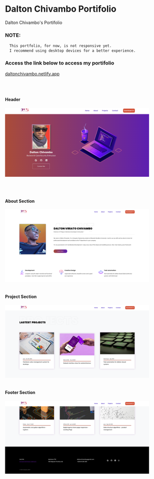 # Dalton Chivambo Portifolio
Dalton Chivambo's Portifolio


   ### NOTE:
      This portfolio, for now, is not responsive yet.
      I recommend using desktop devices for a better experience.
      
  ### Access the link below to access my portifolio
  [daltonchivambo.netlify.app](https://daltonchivambo.netlify.app/)

<br> </br>
#### Header
<a href="#">
  <img width=94% src="https://github.com/DaltonChivambo/Dalton-Chivambo-Portifolio/blob/master/img/project_screen/header_section.png" alt="Header Section, Dalton Chivambo Portifolio"/>
</a>

<br> </br>


  #### About Section
<a href="#">
  <img width=94% src="https://github.com/DaltonChivambo/Dalton-Chivambo-Portifolio/blob/master/img/project_screen/section_about.png" alt="About Section, Dalton Chivambo Portifolio"/>
</a>
</div>
<br> </br>


  #### Project Section
  <a href="#">
  <img width=94% src="https://github.com/DaltonChivambo/Dalton-Chivambo-Portifolio/blob/master/img/project_screen/section_project.png" alt="Project Section, Dalton Chivambo Portifolio"/>
</a>
<br> </br>

  #### Footer Section
  <a href="#">
  <img width=94% src="https://github.com/DaltonChivambo/Dalton-Chivambo-Portifolio/blob/master/img/project_screen/footer.png" alt="Footer Section, Dalton Chivambo Portifolio"/>
</a>
<br> </br>
